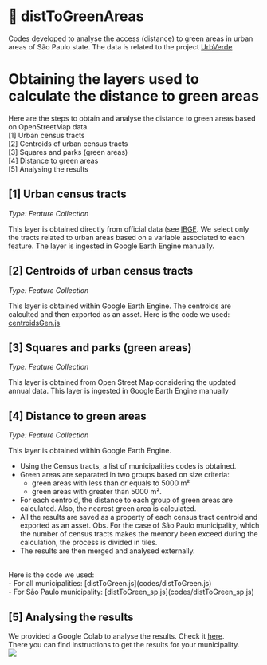 # 🌿 distToGreenAreas
Codes developed to analyse the access (distance) to green areas in urban areas of São Paulo state. The data is related to the project [UrbVerde](https://urbverde.iau.usp.br/)

# Obtaining the layers used to calculate the distance to green areas
Here are the steps to obtain and analyse the distance to green areas based on OpenStreetMap data. <br>
[1] Urban census tracts <br>
[2] Centroids of urban census tracts <br>
[3] Squares and parks (green areas) <br>
[4] Distance to green areas <br>
[5] Analysing the results

## [1] Urban census tracts
_Type: Feature Collection_

This layer is obtained directly from official data (see [IBGE](https://www.ibge.gov.br/geociencias/organizacao-do-territorio/estrutura-territorial/26565-malhas-de-setores-censitarios-divisoes-intramunicipais.html). 
We select only the tracts related to urban areas based on a variable associated to each feature. The layer is ingested in Google Earth Engine manually.

## [2] Centroids of urban census tracts
_Type: Feature Collection_

This layer is obtained within Google Earth Engine. The centroids are calculted and then exported as an asset.
Here is the code we used: [centroidsGen.js](codes/centroidsGen.js)

## [3] Squares and parks (green areas)
_Type: Feature Collection_

This layer is obtained from Open Street Map considering the updated annual data. This layer is ingested in Google Earth Engine manually

## [4] Distance to green areas
_Type: Feature Collection_

This layer is obtained within Google Earth Engine. 
- Using the Census tracts, a list of municipalities codes is obtained. 
- Green areas are separated in two groups based on size criteria: 
	* green areas with less than or equals to 5000 m²
	* green areas with greater than 5000 m². 
- For each centroid, the distance to each group of green areas are calculated. Also, the nearest green area is calculated. 
-  All the results are saved as a property of each census tract centroid and exported as an asset.
	Obs. For the case of São Paulo municipality, which the number of census tracts makes the memory been exceed during the calculation, the process is divided in tiles.
- The results are then merged and analysed externally.
<br>
Here is the code we used: <br>
- For all municipalities: [distToGreen.js](codes/distToGreen.js) <br>
- For São Paulo municipality: [distToGreen_sp.js](codes/distToGreen_sp.js)

## [5] Analysing the results
We provided a Google Colab to analyse the results. Check it [here](https://colab.research.google.com/drive/1FhXUXSK_eeZ9YhH79mLUm2WFbkbAy3k2#scrollTo=TerFJQ6sHZ5s).<br>
There you can find instructions to get the results for your municipality. <br>
<img src="https://drive.google.com/uc?id=1jUbRobWK44NZMjJ34btADciirWbgz-rI">
